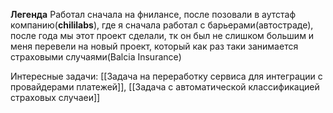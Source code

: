 

**Легенда**
Работал сначала на фнилансе, после позовали в аутстаф компанию(**chililabs**), где я сначала работал с барьерами(автостраде), после года мы этот проект сделали, тк он был не слишком большим и меня перевели на новый проект, который как раз таки занимается страховыми случаями(Balcia Insurance)


Интересные задачи: [[Задача на переработку сервиса для интеграции с провайдерами платежей]], [[Задача с автоматической классификацией страховых случаеи]]
